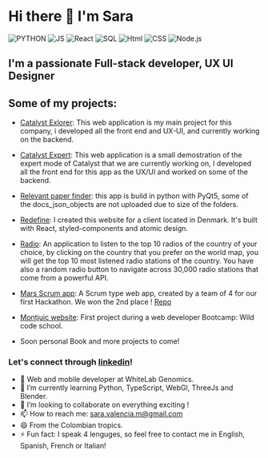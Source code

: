   # Hi there 👋 I'm Sara 

![PYTHON](https://camo.githubusercontent.com/9e64afc1bdbae61552ff381799ee1b43a8eb34f0e930629657c48c6290d5a34f/68747470733a2f2f696d672e736869656c64732e696f2f62616467652f2d507974686f6e2d677265793f7374796c653d666f722d7468652d6261646765266c6f676f3d507974686f6e266c6f676f436f6c6f723d666666666666)
![JS](https://camo.githubusercontent.com/da839b79b282a7658a172f07e13496fb18bcf9fa624d061def0e80f47a68ff1d/68747470733a2f2f696d672e69636f6e73382e636f6d2f636f6c6f722f34382f3030303030302f6a6176617363726970742e706e67)
![React](https://camo.githubusercontent.com/6e071d167802df070a1dcbe5f0066ac2066959d4f585f2c35ff66fa2a98c066b/68747470733a2f2f696d672e69636f6e73382e636f6d2f756c74726176696f6c65742f34382f3030303030302f72656163742e706e67)
![SQL](https://camo.githubusercontent.com/cc0ecb82280d525ede414bc4f735844f407523f7ce464caa085f575dae237129/68747470733a2f2f696d672e69636f6e73382e636f6d2f636f6c6f722f34382f3030303030302f73716c2e706e67)
![Html](https://camo.githubusercontent.com/adc11e2f0e7da8b1b795fd9d2d92d74da45f0f511bb1deb3441f2232baaf9a85/68747470733a2f2f696d672e69636f6e73382e636f6d2f636f6c6f722f34382f3030303030302f68746d6c2e706e67)
![CSS](https://camo.githubusercontent.com/dc75aee770dff630309493116eeebd6a39c7042e4e94780a5e6c8f107bebe76f/68747470733a2f2f696d672e69636f6e73382e636f6d2f636f6c6f722f34382f3030303030302f637373332e706e67)
![Node.js](https://camo.githubusercontent.com/cc96d7d28a6ca21ddbb1f2521d751d375230ed840271e6a4c8694cf87cc60c14/68747470733a2f2f696d672e736869656c64732e696f2f62616467652f6e6f64652e6a732532302d2532333433383533442e7376673f267374796c653d666f722d7468652d6261646765266c6f676f3d6e6f64652e6a73266c6f676f436f6c6f723d7768697465)


## I'm a passionate Full-stack developer, UX UI Designer

## Some of my projects: 


* [Catalyst Exlorer](http://catalyst-whitelabgx.com/): This web application is my main project for this company, i developed all the front end and UX-UI, and currently working on the backend. 

* [Catalyst Expert](http://15.236.91.133/main): This web application is a small demostration of the expert mode of Catalyst that we are currently working on, I developed all the front end for this app as the UX/UI and worked on some of the backend. 

* [Relevant paper finder](https://github.com/saravalencia/gui-relevant-paper-finder): this app is build in python with PyQt5, some of the docs_json_objects are not uploaded due to size of the folders. 

* [Redefine](https://github.com/saravalencia/Redefine): I created this website for a client located in Denmark. It's built with React, styled-components and atomic design.

* [Radio](https://github.com/saravalencia/Project2-radio): An application to listen to the top 10 radios of the country of your choice, by clicking on the country that you prefer on the world map, you will get the top 10 most listened radio stations of the country. You have also a random radio button to navigate across 30,000 radio stations that come from a powerful API.

* [Mars Scrum app](https://keen-bose-1a7f8f.netlify.app/): A Scrum type web app, created by a team of 4 for our first Hackathon. We won the 2nd place ! [Repo](https://github.com/Andreaskalicani/hackathon11.05.2021)

* [Montjuic website](https://github.com/saravalencia/Project1): First project during a web developer Bootcamp: Wild code school.

* Soon personal Book and more projects to come!

### Let's connect through [linkedin](https://www.linkedin.com/in/sara-valencia/)!

- 🔭 Web and mobile developer at WhiteLab Genomics.
- 🌱 I’m currently learning Python, TypeScript, WebGl, ThreeJs and Blender.
- 👯 I’m looking to collaborate on everything exciting !
- 📫 How to reach me: sara.valencia.m@gmail.com
- 😄 From the Colombian tropics.  
- ⚡ Fun fact: I speak 4 lenguges, so feel free to contact me in English, Spanish, French or Italian!

